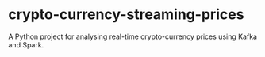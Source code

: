 # crypto-currency-streaming-prices

A Python project for analysing real-time crypto-currency prices using Kafka and Spark.
